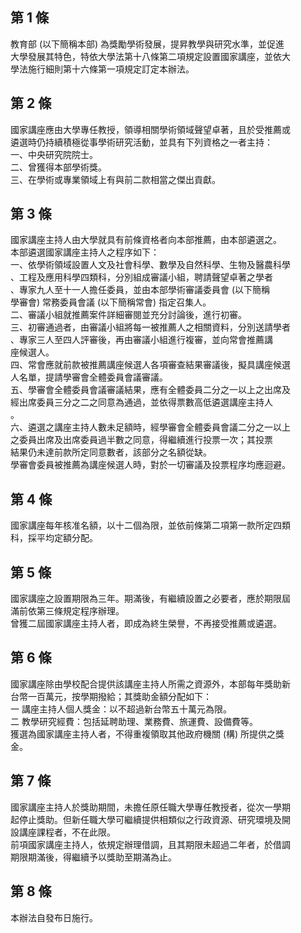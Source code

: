 第 1 條
-------
教育部 (以下簡稱本部) 為獎勵學術發展，提昇教學與研究水準，並促進  
大學發展其特色，特依大學法第十八條第二項規定設置國家講座，並依大  
學法施行細則第十六條第一項規定訂定本辦法。

第 2 條
-------
國家講座應由大學專任教授，領導相關學術領域聲望卓著，且於受推薦或  
遴選時仍持續積極從事學術研究活動，並具有下列資格之一者主持：  
一、中央研究院院士。  
二、曾獲得本部學術獎。  
三、在學術或專業領域上有與前二款相當之傑出貢獻。

第 3 條
-------
國家講座主持人由大學就具有前條資格者向本部推薦，由本部遴選之。  
本部遴選國家講座主持人之程序如下：  
一、依學術領域設置人文及社會科學、數學及自然科學、生物及醫農科學  
    、工程及應用科學四類科，分別組成審議小組，聘請聲望卓著之學者  
    、專家九人至十一人擔任委員，並由本部學術審議委員會 (以下簡稱  
    學審會) 常務委員會議 (以下簡稱常會) 指定召集人。  
二、審議小組就推薦案件詳細審閱並充分討論後，進行初審。  
三、初審通過者，由審議小組將每一被推薦人之相關資料，分別送請學者  
    、專家三人至四人評審後，再由審議小組進行複審，並向常會推薦講  
    座候選人。  
四、常會應就前款被推薦講座候選人各項審查結果審議後，擬具講座候選  
    人名單，提請學審會全體委員會議審議。  
五、學審會全體委員會議審議結果，應有全體委員二分之一以上之出席及  
    經出席委員三分之二之同意為通過，並依得票數高低遴選講座主持人  
    。  
六、遴選之講座主持人數未足額時，經學審會全體委員會議二分之一以上  
    之委員出席及出席委員過半數之同意，得繼續進行投票一次；其投票  
    結果仍未達前款所定同意數者，該部分之名額從缺。  
學審會委員被推薦為講座候選人時，對於一切審議及投票程序均應迴避。

第 4 條
-------
國家講座每年核准名額，以十二個為限，並依前條第二項第一款所定四類  
科，採平均定額分配。

第 5 條
-------
國家講座之設置期限為三年。期滿後，有繼續設置之必要者，應於期限屆  
滿前依第三條規定程序辦理。  
曾獲二屆國家講座主持人者，即成為終生榮譽，不再接受推薦或遴選。

第 6 條
-------
國家講座除由學校配合提供該講座主持人所需之資源外，本部每年獎助新  
台幣一百萬元，按學期撥給；其獎助金額分配如下：  
一  講座主持人個人獎金：以不超過新台幣五十萬元為限。  
二  教學研究經費：包括延聘助理、業務費、旅運費、設備費等。  
獲選為國家講座主持人者，不得重複領取其他政府機關 (構) 所提供之獎  
金。

第 7 條
-------
國家講座主持人於獎助期間，未擔任原任職大學專任教授者，從次一學期  
起停止獎助。但新任職大學可繼續提供相類似之行政資源、研究環境及開  
設講座課程者，不在此限。  
前項國家講座主持人，依規定辦理借調，且其期限未超過二年者，於借調  
期限期滿後，得繼續予以獎助至期滿為止。

第 8 條
-------
本辦法自發布日施行。

